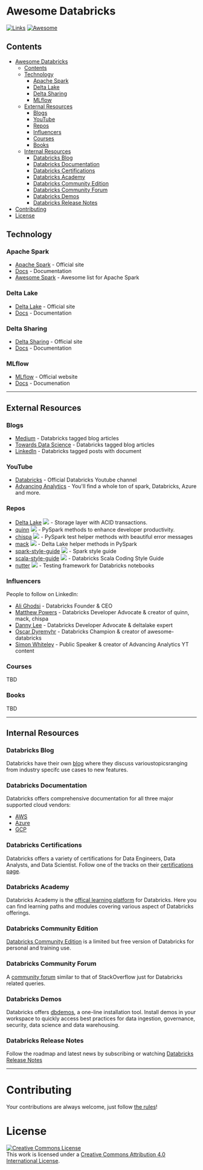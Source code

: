 # Awesome Databricks
[![Links](https://github.com/oscardyremyhr/awesome-databricks/actions/workflows/links.yml/badge.svg)](https://github.com/ossinova/awesome-databricks/actions/workflows/links.yml) [![Awesome](https://cdn.rawgit.com/sindresorhus/awesome/d7305f38d29fed78fa85652e3a63e154dd8e8829/media/badge.svg)](https://github.com/sindresorhus/awesome)

## Contents
- [Awesome Databricks](#awesome-databricks)
  - [Contents](#contents)
  - [Technology](#technology)
    - [Apache Spark](#apache-spark)
    - [Delta Lake](#delta-lake)
    - [Delta Sharing](#delta-sharing)
    - [MLflow](#mlflow)
  - [External Resources](#external-resources)
    - [Blogs](#blogs)
    - [YouTube](#youtube)
    - [Repos](#repos)
    - [Influencers](#influencers)
    - [Courses](#courses)
    - [Books](#books)
  - [Internal Resources](#internal-resources)
    - [Databricks Blog](#databricks-blog)
    - [Databricks Documentation](#databricks-documentation)
    - [Databricks Certifications](#databricks-certifications)
    - [Databricks Academy](#databricks-academy)
    - [Databricks Community Edition](#databricks-community-edition)
    - [Databricks Community Forum](#databricks-community-forum)
    - [Databricks Demos](#databricks-demos)
    - [Databricks Release Notes](#databricks-release-notes)
- [Contributing](#contributing)
- [License](#license)


## Technology
### Apache Spark
* [Apache Spark](https://spark.apache.org/) - Official site
* [Docs](https://spark.apache.org/docs/latest/) - Documentation
* [Awesome Spark](https://github.com/awesome-spark/awesome-spark#readme) - Awesome list for Apache Spark
### Delta Lake
* [Delta Lake](https://delta.io/) - Official site
* [Docs](https://docs.delta.io/latest/index.html) - Documentation
### Delta Sharing
* [Delta Sharing](https://delta.io/sharing/) - Official site
* [Docs](https://docs.databricks.com/en/data-sharing/index.html) - Documentation
### MLflow
* [MLflow](https://mlflow.org/) - Official website
* [Docs](https://mlflow.org/docs/latest/index.html) - Documenation
  
---

## External Resources
### Blogs
* [Medium](https://medium.com/tag/databricks) - Databricks tagged blog articles
* [Towards Data Science](https://towardsdatascience.com/tagged/databricks) - Databricks tagged blog articles
* [LinkedIn](https://www.linkedin.com/search/results/content/?contentType=%22documents%22&heroEntityKey=urn%3Ali%3Aorganization%3A3477522&keywords=databricks&origin=FACETED_SEARCH&position=0&searchId=a66016f8-2e52-4aaa-871b-660fdab798fd&sid=dPV) - Databricks tagged posts with document
### YouTube
* [Databricks](https://www.youtube.com/@Databricks) - Official Databricks Youtube channel
* [Advancing Analytics](https://www.youtube.com/@AdvancingAnalytics) - You'll find a whole ton of spark, Databricks, Azure and more.
### Repos
* [Delta Lake](https://github.com/delta-io/delta) <img src="https://img.shields.io/github/last-commit/delta-io/delta.svg"> - Storage layer with ACID transactions.
* [quinn](https://github.com/mrpowers/quinn) <img src="https://img.shields.io/github/last-commit/mrpowers/quinn.svg"> - PySpark methods to enhance developer productivity.
* [chispa](https://github.com/mrpowers/chispa) <img src="https://img.shields.io/github/last-commit/mrpowers/chispa.svg"> - PySpark test helper methods with beautiful error messages
* [mack](https://github.com/mrpowers/mack) <img src="https://img.shields.io/github/last-commit/mrpowers/mack.svg"> - Delta Lake helper methods in PySpark
* [spark-style-guide](https://github.com/mrpowers/spark-style-guide) <img src="https://img.shields.io/github/last-commit/mrpowers/spark-style-guide.svg"> - Spark style guide
* [scala-style-guide](https://github.com/databricks/scala-style-guide) <img src="https://img.shields.io/github/last-commit/databricks/scala-style-guide.svg"> - Databricks Scala Coding Style Guide
* [nutter](https://github.com/microsoft/nutter) <img src="https://img.shields.io/github/last-commit/microsoft/nutter.svg"> - Testing framework for Databricks notebooks
### Influencers
People to follow on LinkedIn:
* [Ali Ghodsi](https://www.linkedin.com/in/alighodsi/) - Databricks Founder & CEO
* [Matthew Powers](https://www.linkedin.com/in/matthew-powers-cfa/) - Databricks  Developer Advocate & creator of quinn, mack, chispa
* [Danny Lee](https://www.linkedin.com/in/dennyglee/) - Databricks  Developer Advocate & deltalake expert
* [Oscar Dyremyhr](https://www.linkedin.com/in/oscar-dyremyhr/) - Databricks Champion & creator of awesome-databricks
* [Simon Whiteley](https://www.linkedin.com/in/simon-whiteley-uk/) - Public Speaker & creator of Advancing Analytics YT content
### Courses

TBD
### Books

TBD

---

## Internal Resources
### Databricks Blog

Databricks have their own [blog](https://www.databricks.com/blog/) where they discuss varioustopicsranging from industry specifc use cases to new features.

### Databricks Documentation

Databricks offers comprehensive documentation for all three major supported cloud vendors:
* [AWS](https://docs.databricks.com/en/index.html)
* [Azure](https://learn.microsoft.com/en-us/azure/databricks/)
* [GCP](https://docs.gcp.databricks.com/en/index.html)
  
### Databricks Certifications

Databricks offers a variety of certifications for Data Engineers, Data Analysts, and Data Scientist. Follow one of the tracks on their [certifications page](https://www.databricks.com/learn/certification).

### Databricks Academy

Databricks Academy is the [offical learning platform](https://www.databricks.com/learn/training/home) for Databricks. Here you can find learning  paths and modules covering  various aspect of Databricks offerings. 

### Databricks Community Edition

[Databricks Community Edition](https://docs.databricks.com/en/getting-started/community-edition.html) is a limited but free version of Databricks for personal and training use. 

### Databricks Community Forum

A [community forum](https://www.databricks.com/discover/introduction-to-data-analysis-workshop-series#:~:text=Customer%20Support-,Community,-Training%20and%20Certification) similar to that of StackOverflow just for Databricks related queries.

### Databricks Demos

Databricks offers [dbdemos](https://www.databricks.com/resources/demos/tutorials), a one-line installation tool. Install demos in your workspace to quickly access best practices for data ingestion, governance, security, data science and data warehousing.

### Databricks Release Notes

Follow the roadmap and latest news by subscribing or watching [Databricks Release Notes](https://docs.databricks.com/en/release-notes/index.html)

---

Contributing
====
Your contributions are always welcome, just follow [the rules](https://github.com/ossinova/awesome-databricks/blob/master/CONTRIBUTING.md)!

License
====
<a rel="license" href="https://creativecommons.org/licenses/by/4.0/"><img alt="Creative Commons License" style="border-width:0" src="https://i.creativecommons.org/l/by/4.0/88x31.png" /></a><br />This work is licensed under a <a rel="license" href="https://creativecommons.org/licenses/by/4.0/">Creative Commons Attribution 4.0 International License</a>.
